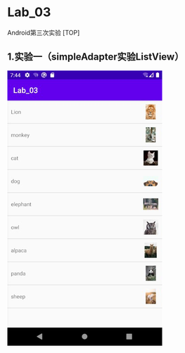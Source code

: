 # Lab_03
Android第三次实验
[TOP]
## 1.实验一（simpleAdapter实验ListView）
![实现效果](https://github.com/Github1103/Lab_03/blob/main/Lab_03_image/Lab_03_01_01.jpg)

